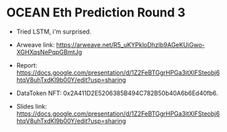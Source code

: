 # OCEAN Eth Prediction Round 3

- Tried LSTM, i'm surprised.

- Arweave link: https://arweave.net/R5_uKYPkloDhzlb9AGeKUiGwo-XGHXqsNePqpGBmtJg

- Report: https://docs.google.com/presentation/d/1Z2FeBTGgrHPGa3itXlFSteobj6htqV8uhTxdKl9b00Y/edit?usp=sharing 

- DataToken NFT: 0x2A411D2E5206385B494C782B50b40A6b6Ed40fb6.

- Slides link: https://docs.google.com/presentation/d/1Z2FeBTGgrHPGa3itXlFSteobj6htqV8uhTxdKl9b00Y/edit?usp=sharing
